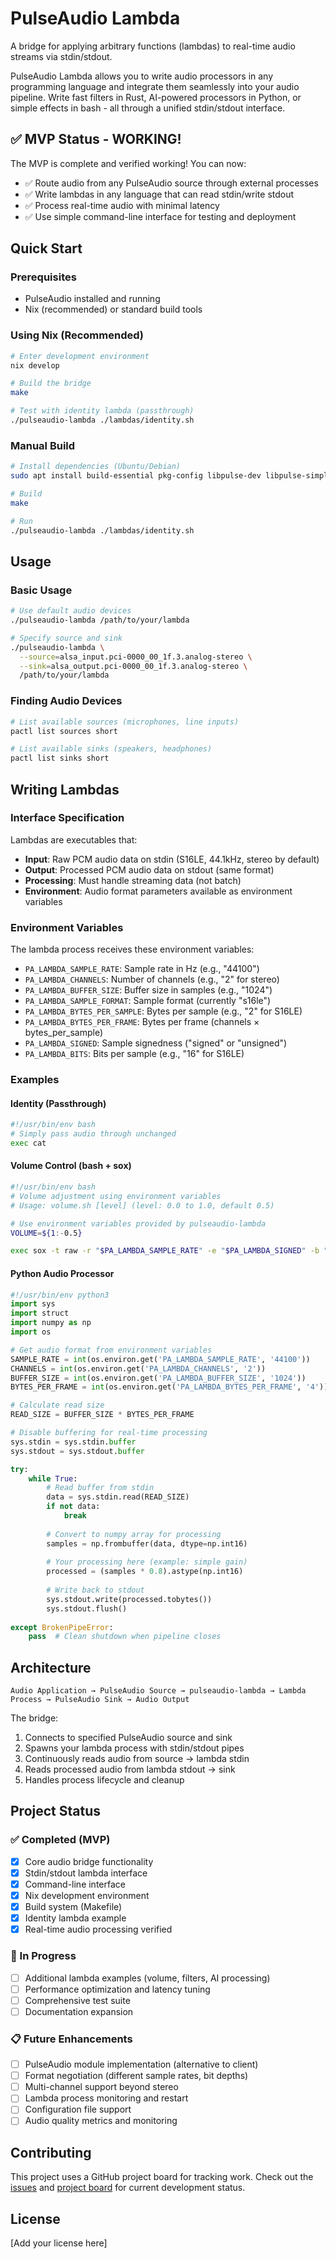 # PulseAudio Lambda

A bridge for applying arbitrary functions (lambdas) to real-time audio streams via stdin/stdout.

PulseAudio Lambda allows you to write audio processors in any programming language and integrate them seamlessly into your audio pipeline. Write fast filters in Rust, AI-powered processors in Python, or simple effects in bash - all through a unified stdin/stdout interface.

## ✅ MVP Status - WORKING!

The MVP is complete and verified working! You can now:
- ✅ Route audio from any PulseAudio source through external processes  
- ✅ Write lambdas in any language that can read stdin/write stdout
- ✅ Process real-time audio with minimal latency
- ✅ Use simple command-line interface for testing and deployment

## Quick Start

### Prerequisites

- PulseAudio installed and running
- Nix (recommended) or standard build tools

### Using Nix (Recommended)

```bash
# Enter development environment
nix develop

# Build the bridge
make

# Test with identity lambda (passthrough)
./pulseaudio-lambda ./lambdas/identity.sh
```

### Manual Build

```bash
# Install dependencies (Ubuntu/Debian)
sudo apt install build-essential pkg-config libpulse-dev libpulse-simple-dev

# Build
make

# Run
./pulseaudio-lambda ./lambdas/identity.sh
```

## Usage

### Basic Usage

```bash
# Use default audio devices
./pulseaudio-lambda /path/to/your/lambda

# Specify source and sink
./pulseaudio-lambda \
  --source=alsa_input.pci-0000_00_1f.3.analog-stereo \
  --sink=alsa_output.pci-0000_00_1f.3.analog-stereo \
  /path/to/your/lambda
```

### Finding Audio Devices

```bash
# List available sources (microphones, line inputs)
pactl list sources short

# List available sinks (speakers, headphones) 
pactl list sinks short
```

## Writing Lambdas

### Interface Specification

Lambdas are executables that:
- **Input**: Raw PCM audio data on stdin (S16LE, 44.1kHz, stereo by default)
- **Output**: Processed PCM audio data on stdout (same format)
- **Processing**: Must handle streaming data (not batch)
- **Environment**: Audio format parameters available as environment variables

### Environment Variables

The lambda process receives these environment variables:
- `PA_LAMBDA_SAMPLE_RATE`: Sample rate in Hz (e.g., "44100")  
- `PA_LAMBDA_CHANNELS`: Number of channels (e.g., "2" for stereo)
- `PA_LAMBDA_BUFFER_SIZE`: Buffer size in samples (e.g., "1024")
- `PA_LAMBDA_SAMPLE_FORMAT`: Sample format (currently "s16le")
- `PA_LAMBDA_BYTES_PER_SAMPLE`: Bytes per sample (e.g., "2" for S16LE)
- `PA_LAMBDA_BYTES_PER_FRAME`: Bytes per frame (channels × bytes_per_sample)
- `PA_LAMBDA_SIGNED`: Sample signedness ("signed" or "unsigned")
- `PA_LAMBDA_BITS`: Bits per sample (e.g., "16" for S16LE)

### Examples

#### Identity (Passthrough)
```bash
#!/usr/bin/env bash
# Simply pass audio through unchanged
exec cat
```

#### Volume Control (bash + sox)
```bash
#!/usr/bin/env bash  
# Volume adjustment using environment variables
# Usage: volume.sh [level] (level: 0.0 to 1.0, default 0.5)

# Use environment variables provided by pulseaudio-lambda
VOLUME=${1:-0.5}

exec sox -t raw -r "$PA_LAMBDA_SAMPLE_RATE" -e "$PA_LAMBDA_SIGNED" -b "$PA_LAMBDA_BITS" -c "$PA_LAMBDA_CHANNELS" - -t raw - vol "$VOLUME"
```

#### Python Audio Processor
```python
#!/usr/bin/env python3
import sys
import struct
import numpy as np
import os

# Get audio format from environment variables
SAMPLE_RATE = int(os.environ.get('PA_LAMBDA_SAMPLE_RATE', '44100'))
CHANNELS = int(os.environ.get('PA_LAMBDA_CHANNELS', '2'))
BUFFER_SIZE = int(os.environ.get('PA_LAMBDA_BUFFER_SIZE', '1024'))
BYTES_PER_FRAME = int(os.environ.get('PA_LAMBDA_BYTES_PER_FRAME', '4'))

# Calculate read size
READ_SIZE = BUFFER_SIZE * BYTES_PER_FRAME

# Disable buffering for real-time processing
sys.stdin = sys.stdin.buffer
sys.stdout = sys.stdout.buffer

try:
    while True:
        # Read buffer from stdin
        data = sys.stdin.read(READ_SIZE)
        if not data:
            break
            
        # Convert to numpy array for processing
        samples = np.frombuffer(data, dtype=np.int16)
        
        # Your processing here (example: simple gain)
        processed = (samples * 0.8).astype(np.int16)
        
        # Write back to stdout
        sys.stdout.write(processed.tobytes())
        sys.stdout.flush()
        
except BrokenPipeError:
    pass  # Clean shutdown when pipeline closes
```

## Architecture

```
Audio Application → PulseAudio Source → pulseaudio-lambda → Lambda Process → PulseAudio Sink → Audio Output
```

The bridge:
1. Connects to specified PulseAudio source and sink
2. Spawns your lambda process with stdin/stdout pipes
3. Continuously reads audio from source → lambda stdin
4. Reads processed audio from lambda stdout → sink
5. Handles process lifecycle and cleanup

## Project Status

### ✅ Completed (MVP)
- [x] Core audio bridge functionality
- [x] Stdin/stdout lambda interface  
- [x] Command-line interface
- [x] Nix development environment
- [x] Build system (Makefile)
- [x] Identity lambda example
- [x] Real-time audio processing verified

### 🔄 In Progress
- [ ] Additional lambda examples (volume, filters, AI processing)
- [ ] Performance optimization and latency tuning
- [ ] Comprehensive test suite
- [ ] Documentation expansion

### 📋 Future Enhancements
- [ ] PulseAudio module implementation (alternative to client)
- [ ] Format negotiation (different sample rates, bit depths)
- [ ] Multi-channel support beyond stereo
- [ ] Lambda process monitoring and restart
- [ ] Configuration file support
- [ ] Audio quality metrics and monitoring

## Contributing

This project uses a GitHub project board for tracking work. Check out the [issues](https://github.com/harryaskham/pulseaudio-lambda/issues) and [project board](https://github.com/users/harryaskham/projects/2) for current development status.

## License

[Add your license here]